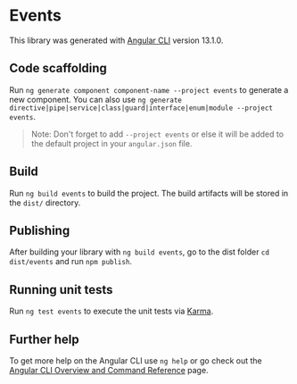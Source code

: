 # Events

This library was generated with [Angular CLI](https://github.com/angular/angular-cli) version 13.1.0.

## Code scaffolding

Run `ng generate component component-name --project events` to generate a new component. You can also use `ng generate directive|pipe|service|class|guard|interface|enum|module --project events`.
> Note: Don't forget to add `--project events` or else it will be added to the default project in your `angular.json` file. 

## Build

Run `ng build events` to build the project. The build artifacts will be stored in the `dist/` directory.

## Publishing

After building your library with `ng build events`, go to the dist folder `cd dist/events` and run `npm publish`.

## Running unit tests

Run `ng test events` to execute the unit tests via [Karma](https://karma-runner.github.io).

## Further help

To get more help on the Angular CLI use `ng help` or go check out the [Angular CLI Overview and Command Reference](https://angular.io/cli) page.
